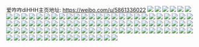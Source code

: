 爱咋咋diHHH主页地址: https://weibo.com/u/5861336022 
![](https://wx4.sinaimg.cn/mw2000/006oFzfMgy1h95xi8jwdgj33402c0x6r.jpg) 
![](https://wx4.sinaimg.cn/mw2000/006oFzfMgy1h1fgzlq7chj30wi1qr10o.jpg) 
![](https://wx4.sinaimg.cn/mw2000/006oFzfMgy1gtitp2ggq0j61o01o04nb02.jpg) 
![](https://wx4.sinaimg.cn/mw2000/006oFzfMgy1gtitoyikgpj63332bbu0y02.jpg) 
![](https://wx4.sinaimg.cn/mw2000/006oFzfMgy1gtitozk6ukj62bb2bbqv602.jpg) 
![](https://wx4.sinaimg.cn/mw2000/006oFzfMgy1gtitp0u2i1j62bb332npe02.jpg) 
![](https://wx4.sinaimg.cn/mw2000/006oFzfMgy1gtitp1w7urj63332bb4qq02.jpg) 
![](https://wx4.sinaimg.cn/mw2000/006oFzfMgy1gtitoxc0cjj63331qh7wi02.jpg) 
![](https://wx4.sinaimg.cn/mw2000/006oFzfMgy1grhudwauz9j30u01hcnh9.jpg) 
![](https://wx4.sinaimg.cn/mw2000/006oFzfMgy1gr1uqo7071j30wi1ycqv7.jpg) 
![](https://wx4.sinaimg.cn/mw2000/006oFzfMgy1gq4gr7pvbzj30rs17ftvw.jpg) 
![](https://wx4.sinaimg.cn/mw2000/006oFzfMgy1gq4gr5repgj33402c0qv5.jpg) 
![](https://wx4.sinaimg.cn/mw2000/006oFzfMgy1gptvt2xqajj31400u0k7b.jpg) 
![](https://wx4.sinaimg.cn/mw2000/006oFzfMly1gnzmo0qss4j30wi1ycn3k.jpg) 
![](https://wx4.sinaimg.cn/mw2000/006oFzfMly1gnzmqr9nxvj30pa1cydm3.jpg) 
![](https://wx4.sinaimg.cn/mw2000/006oFzfMly1gnzmqrlysdj30p0183td5.jpg) 
![](https://wx4.sinaimg.cn/mw2000/006oFzfMly1gnnjf8cfhzj30gt0gt40i.jpg) 
![](https://wx4.sinaimg.cn/mw2000/006oFzfMly1gl6513zac9j334022nx6p.jpg) 
![](https://wx4.sinaimg.cn/mw2000/006oFzfMly1gl65180ndbj30rs15o18p.jpg) 
![](https://wx4.sinaimg.cn/mw2000/006oFzfMly1gl6516zuntj31mb1mbe81.jpg) 
![](https://wx4.sinaimg.cn/mw2000/006oFzfMly1gl6514tjrrj325q1ma7ux.jpg) 
![](https://wx4.sinaimg.cn/mw2000/006oFzfMly1gl65158i27j325q1mb1kx.jpg) 
![](https://wx4.sinaimg.cn/mw2000/006oFzfMly1gl6514f0xaj31mb1mbh3z.jpg) 
![](https://wx4.sinaimg.cn/mw2000/006oFzfMly1gl651bbhogj30rc1cmtsz.jpg) 
![](https://wx4.sinaimg.cn/mw2000/006oFzfMly1gl65162qdzj32gs1dxhdt.jpg) 
![](https://wx4.sinaimg.cn/mw2000/006oFzfMly1gl6519berej326v2iou0y.jpg) 
![](https://wx4.sinaimg.cn/mw2000/006oFzfMly1gl6518hapij31mb1mb7wh.jpg) 
![](https://wx4.sinaimg.cn/mw2000/006oFzfMly1gl651bpt3lj31l51l5tyh.jpg) 
![](https://wx4.sinaimg.cn/mw2000/006oFzfMly1gl651a307zj31mc25sb29.jpg) 
![](https://wx4.sinaimg.cn/mw2000/006oFzfMly1gl651c6qkgj31mb1mb4qp.jpg) 
![](https://wx4.sinaimg.cn/mw2000/006oFzfMly1gl651cyrfqj32c033yqv6.jpg) 
![](https://wx4.sinaimg.cn/mw2000/006oFzfMly1gl651arvizj325q1mahdt.jpg) 
![](https://wx4.sinaimg.cn/mw2000/006oFzfMly1gkhsmq5c6vj31mb1mb7wd.jpg) 
![](https://wx4.sinaimg.cn/mw2000/006oFzfMly1gkhsmp5roqj31mb1mbx34.jpg) 
![](https://wx4.sinaimg.cn/mw2000/006oFzfMly1gkhsmqokb3j31mb1mbnly.jpg) 
![](https://wx4.sinaimg.cn/mw2000/006oFzfMly1gkhsmok8orj31mb1mb4qp.jpg) 
![](https://wx4.sinaimg.cn/mw2000/006oFzfMly1gd4196y4mzj30yi0pvjwc.jpg) 
![](https://wx4.sinaimg.cn/mw2000/006oFzfMly1gd4199o0suj31nr1nr4qp.jpg) 
![](https://wx4.sinaimg.cn/mw2000/006oFzfMly1gd4198fzl9j324r2udkjl.jpg) 
![](https://wx4.sinaimg.cn/mw2000/006oFzfMly1gd4196720kj30rs41ub2a.jpg) 
![](https://wx4.sinaimg.cn/mw2000/006oFzfMly1gc6fsa0cdej33402c04py.jpg) 
![](https://wx4.sinaimg.cn/mw2000/006oFzfMly1gc6fx6ybf0j31sg2dsh7x.jpg) 
![](https://wx4.sinaimg.cn/mw2000/006oFzfMly1gb99nsht6qj30al08cdfq.jpg) 
![](https://wx4.sinaimg.cn/mw2000/006oFzfMgy1g5fkfeopwhj30yi0hqjw5.jpg) 
![](https://wx4.sinaimg.cn/mw2000/006oFzfMgy1g5fkfecmvzj30yi0ff0wx.jpg) 
![](https://wx4.sinaimg.cn/mw2000/006oFzfMly1fzt75ypb41j30yi0yiu0x.jpg) 
![](https://wx4.sinaimg.cn/mw2000/006oFzfMly1fxi0kejy68j30u01407wh.jpg) 
![](https://wx4.sinaimg.cn/mw2000/006oFzfMly1fxi0kgfixaj30u01407wh.jpg) 
![](https://wx4.sinaimg.cn/mw2000/006oFzfMly1fxi0kjcdqhj30u01407wh.jpg) 
![](https://wx4.sinaimg.cn/mw2000/006oFzfMly1fxi0kopfrvj30u01407wh.jpg) 
![](https://wx4.sinaimg.cn/mw2000/006oFzfMly1fwh2moyhvlj30qo1bi0v4.jpg) 
![](https://wx4.sinaimg.cn/mw2000/006oFzfMly1fvzrr0i5glj33402c07if.jpg) 
![](https://wx4.sinaimg.cn/mw2000/006oFzfMly1fvhdtci6dyj30yi0yiqv5.jpg) 
![](https://wx4.sinaimg.cn/mw2000/006oFzfMly1funet4l6uzj30yi1a0kjm.jpg) 
![](https://wx4.sinaimg.cn/mw2000/006oFzfMly1funetodgnyj30yi0pukjl.jpg) 
![](https://wx4.sinaimg.cn/mw2000/006oFzfMly1funeucdq3qj30yi19whdu.jpg) 
![](https://wx4.sinaimg.cn/mw2000/006oFzfMly1funevnxkskj30yi0pukjl.jpg) 
![](https://wx4.sinaimg.cn/mw2000/006oFzfMly1funevqh37pj30yi1a0hdu.jpg) 
![](https://wx4.sinaimg.cn/mw2000/006oFzfMly1funevsxbunj30yi1a0kjm.jpg) 
![](https://wx4.sinaimg.cn/mw2000/006oFzfMly1funexg73u4j31f02io4qu.jpg) 
![](https://wx4.sinaimg.cn/mw2000/006oFzfMly1funex933vqj31o02yo7wk.jpg) 
![](https://wx4.sinaimg.cn/mw2000/006oFzfMly1funevue03hj30yi0puhdt.jpg) 
![](https://wx4.sinaimg.cn/mw2000/006oFzfMly1funem9xyj8j30yi0yib2a.jpg) 
![](https://wx4.sinaimg.cn/mw2000/006oFzfMly1funemt8oapj30yi0puqv5.jpg) 
![](https://wx4.sinaimg.cn/mw2000/006oFzfMly1funen86xzrj30yi1a0kjm.jpg) 
![](https://wx4.sinaimg.cn/mw2000/006oFzfMly1funengf5fpj30yi0puu0x.jpg) 
![](https://wx4.sinaimg.cn/mw2000/006oFzfMly1funennv55cj30yi0pue81.jpg) 
![](https://wx4.sinaimg.cn/mw2000/006oFzfMly1funeo605scj30yi1a0qv6.jpg) 
![](https://wx4.sinaimg.cn/mw2000/006oFzfMly1funeoqfusrj30yi0pue81.jpg) 
![](https://wx4.sinaimg.cn/mw2000/006oFzfMly1funep1snmlj30yi0pukjl.jpg) 
![](https://wx4.sinaimg.cn/mw2000/006oFzfMly1funepp79q9j30yi1a0e82.jpg) 
![](https://wx4.sinaimg.cn/mw2000/006oFzfMly1funef0km1cj30yi0pukjl.jpg) 
![](https://wx4.sinaimg.cn/mw2000/006oFzfMly1funek5ehmlj30yi0punpd.jpg) 
![](https://wx4.sinaimg.cn/mw2000/006oFzfMly1funehkqtmwj30yi0puhdt.jpg) 
![](https://wx4.sinaimg.cn/mw2000/006oFzfMly1funei0n6qrj30yi0pukjl.jpg) 
![](https://wx4.sinaimg.cn/mw2000/006oFzfMly1funefcnwqvj30yi0yiu0x.jpg) 
![](https://wx4.sinaimg.cn/mw2000/006oFzfMly1funeg1aokyj30yi1a0hdu.jpg) 
![](https://wx4.sinaimg.cn/mw2000/006oFzfMly1funegxhheuj31o02yo7wk.jpg) 
![](https://wx4.sinaimg.cn/mw2000/006oFzfMly1funeiridhjj30yi0punpd.jpg) 
![](https://wx4.sinaimg.cn/mw2000/006oFzfMly1funej0vuioj30yi0puu0x.jpg) 
![](https://wx4.sinaimg.cn/mw2000/006oFzfMly1fuldhwhdk2j30yi0yi4qq.jpg) 
![](https://wx4.sinaimg.cn/mw2000/006oFzfMly1fuldhjnym5j30yi0yie82.jpg) 
![](https://wx4.sinaimg.cn/mw2000/006oFzfMly1fuldgghib1j30yi0yi1ky.jpg) 
![](https://wx4.sinaimg.cn/mw2000/006oFzfMly1fuldgni4g7j30yi0yib2a.jpg) 
![](https://wx4.sinaimg.cn/mw2000/006oFzfMly1fuldhpd745j30yi0yi4qq.jpg) 
![](https://wx4.sinaimg.cn/mw2000/006oFzfMly1fuldgwh89yj30yi0yihdu.jpg) 
![](https://wx4.sinaimg.cn/mw2000/006oFzfMly1fuldilwjlxj30yi0pue81.jpg) 
![](https://wx4.sinaimg.cn/mw2000/006oFzfMly1fuldi88yn5j30yi0yi1ky.jpg) 
![](https://wx4.sinaimg.cn/mw2000/006oFzfMly1fuldixx7i5j30yi0pue81.jpg) 
![](https://wx4.sinaimg.cn/mw2000/006oFzfMly1fsu9zajws4j30yi0yiqv5.jpg) 
![](https://wx4.sinaimg.cn/mw2000/006oFzfMly1fqzpr7o50rj30yi0puhdt.jpg) 
![](https://wx4.sinaimg.cn/mw2000/006oFzfMly1fqzpritoeoj30yi0yinpd.jpg) 
![](https://wx4.sinaimg.cn/mw2000/006oFzfMly1fqzpu5yv7oj30yi0pue81.jpg) 
![](https://wx4.sinaimg.cn/mw2000/006oFzfMly1fqzpu39pmuj30yi0pue81.jpg) 
![](https://wx4.sinaimg.cn/mw2000/006oFzfMly1fqtibdtxmlj30k00b8t9e.jpg) 
![](https://wx4.sinaimg.cn/mw2000/006oFzfMly1fqtibbah7wj30rs0wxh2j.jpg) 
